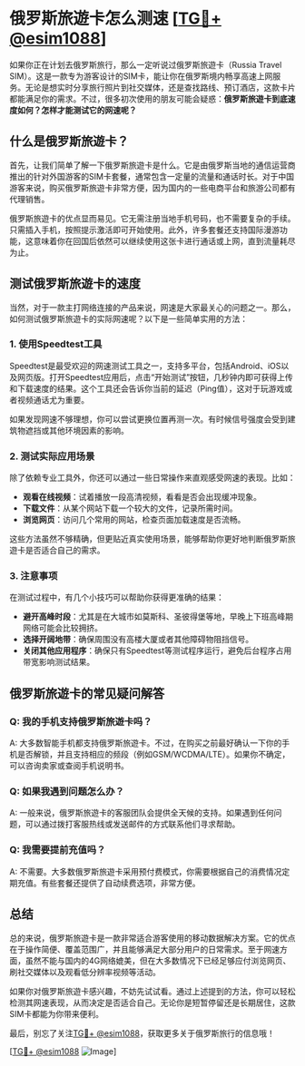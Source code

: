 # 俄罗斯旅遊卡怎么测速 [[TG💪+ @esim1088](https://t.me/s/esim1088)]

如果你正在计划去俄罗斯旅行，那么一定听说过俄罗斯旅遊卡（Russia Travel SIM）。这是一款专为游客设计的SIM卡，能让你在俄罗斯境内畅享高速上网服务。无论是想实时分享旅行照片到社交媒体，还是查找路线、预订酒店，这款卡片都能满足你的需求。不过，很多初次使用的朋友可能会疑惑：**俄罗斯旅遊卡到底速度如何？怎样才能测试它的网速呢？**

## 什么是俄罗斯旅遊卡？

首先，让我们简单了解一下俄罗斯旅遊卡是什么。它是由俄罗斯当地的通信运营商推出的针对外国游客的SIM卡套餐，通常包含一定量的流量和通话时长。对于中国游客来说，购买俄罗斯旅遊卡非常方便，因为国内的一些电商平台和旅游公司都有代理销售。

俄罗斯旅遊卡的优点显而易见。它无需注册当地手机号码，也不需要复杂的手续。只需插入手机，按照提示激活即可开始使用。此外，许多套餐还支持国际漫游功能，这意味着你在回国后依然可以继续使用这张卡进行通话或上网，直到流量耗尽为止。

## 测试俄罗斯旅遊卡的速度

当然，对于一款主打网络连接的产品来说，网速是大家最关心的问题之一。那么，如何测试俄罗斯旅遊卡的实际网速呢？以下是一些简单实用的方法：

### 1. 使用Speedtest工具

Speedtest是最受欢迎的网速测试工具之一，支持多平台，包括Android、iOS以及网页版。打开Speedtest应用后，点击“开始测试”按钮，几秒钟内即可获得上传和下载速度的结果。这个工具还会告诉你当前的延迟（Ping值），这对于玩游戏或者视频通话尤为重要。

如果发现网速不够理想，你可以尝试更换位置再测一次。有时候信号强度会受到建筑物遮挡或其他环境因素的影响。

### 2. 测试实际应用场景

除了依赖专业工具外，你还可以通过一些日常操作来直观感受网速的表现。比如：

- **观看在线视频**：试着播放一段高清视频，看看是否会出现缓冲现象。
- **下载文件**：从某个网站下载一个较大的文件，记录所需时间。
- **浏览网页**：访问几个常用的网站，检查页面加载速度是否流畅。

这些方法虽然不够精确，但更贴近真实使用场景，能够帮助你更好地判断俄罗斯旅遊卡是否适合自己的需求。

### 3. 注意事项

在测试过程中，有几个小技巧可以帮助你获得更准确的结果：

- **避开高峰时段**：尤其是在大城市如莫斯科、圣彼得堡等地，早晚上下班高峰期网络可能会比较拥挤。
- **选择开阔地带**：确保周围没有高楼大厦或者其他障碍物阻挡信号。
- **关闭其他应用程序**：确保只有Speedtest等测试程序运行，避免后台程序占用带宽影响测试结果。

## 俄罗斯旅遊卡的常见疑问解答

### Q: 我的手机支持俄罗斯旅遊卡吗？
A: 大多数智能手机都支持俄罗斯旅遊卡。不过，在购买之前最好确认一下你的手机是否解锁，并且支持相应的频段（例如GSM/WCDMA/LTE）。如果你不确定，可以咨询卖家或查阅手机说明书。

### Q: 如果我遇到问题怎么办？
A: 一般来说，俄罗斯旅遊卡的客服团队会提供全天候的支持。如果遇到任何问题，可以通过拨打客服热线或发送邮件的方式联系他们寻求帮助。

### Q: 我需要提前充值吗？
A: 不需要。大多数俄罗斯旅遊卡采用预付费模式，你需要根据自己的消费情况定期充值。有些套餐还提供了自动续费选项，非常方便。

## 总结

总的来说，俄罗斯旅遊卡是一款非常适合游客使用的移动数据解决方案。它的优点在于操作简便、覆盖范围广，并且能够满足大部分用户的日常需求。至于网速方面，虽然不能与国内的4G网络媲美，但在大多数情况下已经足够应付浏览网页、刷社交媒体以及观看低分辨率视频等活动。

如果你对俄罗斯旅遊卡感兴趣，不妨先试试看。通过上述提到的方法，你可以轻松检测其网速表现，从而决定是否适合自己。无论你是短暂停留还是长期居住，这款SIM卡都能为你带来便利。

最后，别忘了关注[TG💪+ @esim1088](https://t.me/s/esim1088)，获取更多关于俄罗斯旅行的信息哦！

[[TG💪+ @esim1088](https://t.me/s/esim1088) ![Image](https://i.postimg.cc/4NQfJmqS/Snipaste-2025-05-13-00-14-12.png)]